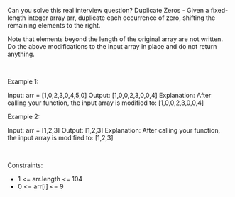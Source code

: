 Can you solve this real interview question? Duplicate Zeros - Given a fixed-length integer array arr, duplicate each occurrence of zero, shifting the remaining elements to the right.

Note that elements beyond the length of the original array are not written. Do the above modifications to the input array in place and do not return anything.

 

Example 1:


Input: arr = [1,0,2,3,0,4,5,0]
Output: [1,0,0,2,3,0,0,4]
Explanation: After calling your function, the input array is modified to: [1,0,0,2,3,0,0,4]


Example 2:


Input: arr = [1,2,3]
Output: [1,2,3]
Explanation: After calling your function, the input array is modified to: [1,2,3]


 

Constraints:

 * 1 <= arr.length <= 104
 * 0 <= arr[i] <= 9